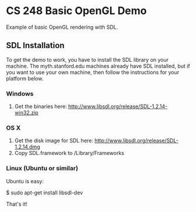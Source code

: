 CS 248 Basic OpenGL Demo
========================

Example of basic OpenGL rendering with SDL.

SDL Installation
----------------
To get the demo to work, you have to install the SDL library on your machine.  The myth.stanford.edu machines already have SDL installed, but if you want to use your own machine, then follow the instructions for your platform below.

### Windows

1. Get the binaries here: http://www.libsdl.org/release/SDL-1.2.14-win32.zip

### OS X

1. Get the disk image for SDL here: http://www.libsdl.org/release/SDL-1.2.14.dmg
2. Copy SDL.framework to /Library/Frameworks

### Linux (Ubuntu or similar)

Ubuntu is easy:

  $ sudo apt-get install libsdl-dev

That's it!

